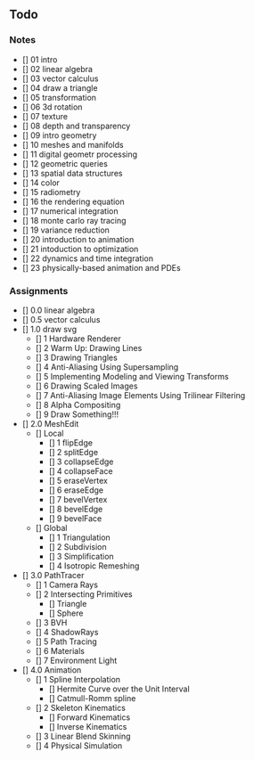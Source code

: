 ## Todo

### Notes


- [] 01 intro
- [] 02 linear algebra
- [] 03 vector calculus
- [] 04 draw a triangle
- [] 05 transformation
- [] 06 3d rotation
- [] 07 texture
- [] 08 depth and transparency
- [] 09 intro geometry
- [] 10 meshes and manifolds
- [] 11 digital geometr processing 
- [] 12 geometric queries 
- [] 13 spatial data structures 
- [] 14 color
- [] 15 radiometry 
- [] 16 the rendering equation 
- [] 17 numerical integration 
- [] 18 monte carlo ray tracing 
- [] 19 variance reduction 
- [] 20 introduction to animation 
- [] 21 intoduction to optimization 
- [] 22 dynamics and time integration 
- [] 23 physically-based animation and PDEs 
### Assignments

- [] 0.0 linear algebra
- [] 0.5 vector calculus
- [] 1.0 draw svg
  - [] 1 Hardware Renderer
  - [] 2 Warm Up: Drawing Lines
  - [] 3 Drawing Triangles
  - [] 4 Anti-Aliasing Using Supersampling
  - [] 5 Implementing Modeling and Viewing Transforms
  - [] 6 Drawing Scaled Images
  - [] 7 Anti-Aliasing Image Elements Using Trilinear Filtering
  - [] 8 Alpha Compositing
  - [] 9 Draw Something!!!
- [] 2.0 MeshEdit
  - [] Local
    - [] 1 flipEdge
    - [] 2 splitEdge
    - [] 3 collapseEdge
    - [] 4 collapseFace
    - [] 5 eraseVertex
    - [] 6 eraseEdge
    - [] 7 bevelVertex
    - [] 8 bevelEdge
    - [] 9 bevelFace
  - [] Global
    - [] 1 Triangulation
    - [] 2 Subdivision
    - [] 3 Simplification
    - [] 4 Isotropic Remeshing
- [] 3.0 PathTracer
  - [] 1 Camera Rays
  - [] 2 Intersecting Primitives
    - [] Triangle
    - [] Sphere
  - [] 3 BVH
  - [] 4 ShadowRays
  - [] 5 Path Tracing
  - [] 6 Materials
  - [] 7 Environment Light
- [] 4.0 Animation
  - [] 1 Spline Interpolation
    - [] Hermite Curve over the Unit Interval
    - [] Catmull-Romm spline
  - [] 2 Skeleton Kinematics
    - [] Forward Kinematics
    - [] Inverse Kinematics
  - [] 3 Linear Blend Skinning
  - [] 4 Physical Simulation
